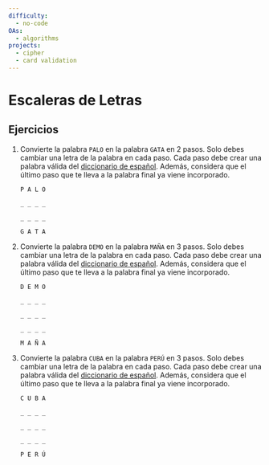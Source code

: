 ```yaml
---
difficulty:
  - no-code
OAs:
  - algorithms
projects:
  - cipher
  - card validation
---
```


# Escaleras de Letras

## Ejercicios

1. Convierte la palabra `PALO` en la palabra `GATA` en 2 pasos. Solo debes cambiar una letra de la palabra en cada paso. Cada paso debe crear una palabra válida del [diccionario de español](https://dle.rae.es/). Además, considera que el último paso que te lleva a la palabra final ya viene incorporado.

   ```
   P A L O

   _ _ _ _

   _ _ _ _

   G A T A
   ```

2. Convierte la palabra `DEMO` en la palabra `MAÑA` en 3 pasos. Solo debes cambiar una letra de la palabra en cada paso. Cada paso debe crear una palabra válida del [diccionario de español](https://dle.rae.es/). Además, considera que el último paso que te lleva a la palabra final ya viene incorporado.

   ```
   D E M O

   _ _ _ _

   _ _ _ _

   _ _ _ _

   M A Ñ A
   ```

3. Convierte la palabra `CUBA` en la palabra `PERÚ` en 3 pasos. Solo debes cambiar una letra de la palabra en cada paso. Cada paso debe crear una palabra válida del [diccionario de español](https://dle.rae.es/). Además, considera que el último paso que te lleva a la palabra final ya viene incorporado.

   ```
   C U B A

   _ _ _ _

   _ _ _ _

   _ _ _ _

   P E R Ú
   ```
